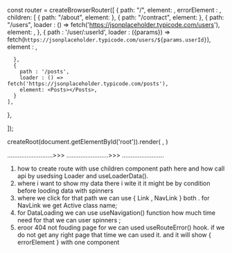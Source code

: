 

const router = createBrowserRouter([
  {
    path: "/",
    element: <Home></Home>,
     errorElement : <Eroor></Eroor>,
    children: [
      {
        path: "/about",
        element: <About></About>
      }, 
      {
        path: "/contract",
        element: <Contract></Contract>
      }, 
      {
        path: "/users",
        loader : () => fetch('https://jsonplaceholder.typicode.com/users'),
        element: <Users></Users>,
      }, 
      {
        path : '/user/:userId',
        loader : ({params}) => fetch(`https://jsonplaceholder.typicode.com/users/${params.userId}`),
        element : <UserDtails></UserDtails>,
        
      }, 
      {
        path : '/posts',
        loader : () => fetch('https://jsonplaceholder.typicode.com/posts'),
        element: <Posts></Posts>,
      }
    ], 
    

    
  }, 

]);

createRoot(document.getElementById('root')).render(
  <StrictMode>
    <RouterProvider router={router}/>
  </StrictMode>,
)

..........................>>> ........................>>> ........................

1. how to create route with use children component  path here and how call api by usedsing Loader and  useLoaderData(). 
2. <Outlet></Outlet> where i want to show my data there i wite it it might be by condition before looding data with spinners
3. where we click for that path we can use { Link , NavLink } both . for NavLink we get Active class name;
4. for DataLoading we can use   useNavigation() function how much time need for that we can user spinners ; 
5. eroor 404 not fouding page for we can used useRouteError() hook. if we do not get any right page that time we can used it. and it will show { errorElement } with one component
